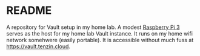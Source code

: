 # README
A repository for Vault setup in my home lab. A modest [Raspberry Pi 3](https://www.raspberrypi.com/products/raspberry-pi-3-model-b-plus/) serves as the host for my home lab Vault instance.  It runs on my home wifi network somehwere (easily portable).  It is accessible without much fuss at <https://vault.tenzin.cloud>.
